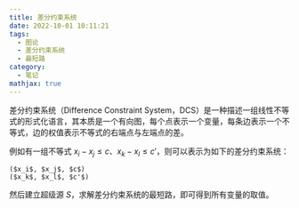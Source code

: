 ```yaml
---
title: 差分约束系统
date: 2022-10-01 10:11:21
tags:
  - 图论
  - 差分约束系统
  - 最短路
category:
  - 笔记
mathjax: true
---
```


差分约束系统（Difference Constraint System，DCS）是一种描述一组线性不等式的形式化语言，其本质是一个有向图，每个点表示一个变量，每条边表示一个不等式，边的权值表示不等式的右端点与左端点的差。

例如有一组不等式 $x_i-x_j\leq c$、$x_k-x_l\leq c'$，则可以表示为如下的差分约束系统：

```
($x_i$, $x_j$, $c$)
($x_k$, $x_l$, $c'$)
```

然后建立超级源 $S$，求解差分约束系统的最短路，即可得到所有变量的取值。